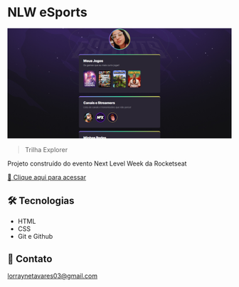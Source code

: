 # NLW eSports 

![preview](./.github/preview.png)


> Trilha Explorer 

Projeto construído do evento Next Level Week da Rocketseat

[🔗 Clique aqui para acessar](https://lorraynetm.github.io/Nlw/)

## 🛠️ Tecnologias

- HTML
- CSS
- Git e Github

## 💙 Contato

lorraynetavares03@gmail.com